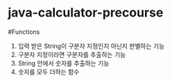# java-calculator-precourse

#Functions
1. 입력 받은 String이 구분자 지정인지 아닌지 판별하는 기능
2. 구분자 지정이라면 구분자를 추출하는 기능
3. String 안에서 숫자를 추출하는 기능
4. 숫자를 모두 더하는 함수
   
